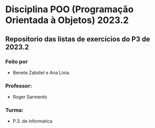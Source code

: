 # Disciplina POO (Programação Orientada à Objetos) 2023.2
## Repositorio das listas de exercícios do P3 de 2023.2

### Feito por
- Benete Zabdiel e Ana Lívia.

### Professor:
- Roger Sarmento

### Turma:
- P.3. de informatica
